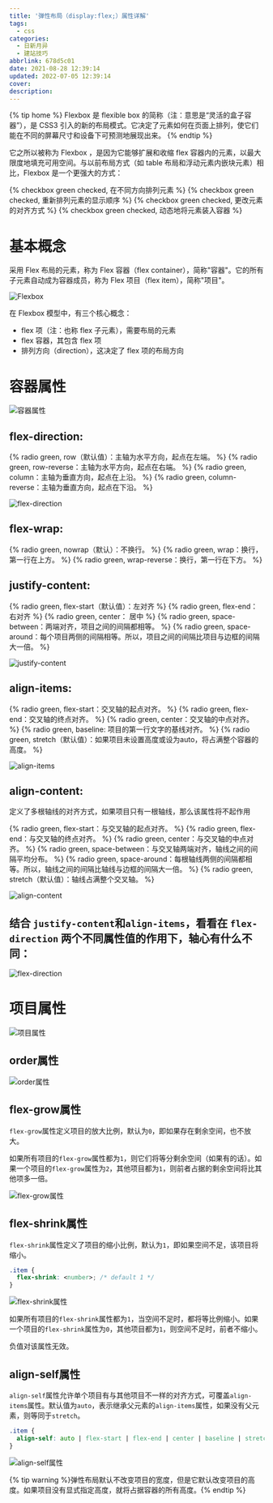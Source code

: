 ```yaml
---
title: '弹性布局（display:flex;）属性详解'
tags:
  - css
categories:
  - 日新月异
  - 建站技巧
abbrlink: 678d5c01
date: 2021-08-28 12:39:14
updated: 2022-07-05 12:39:14
cover:
description:
---
```


{% tip home %}
Flexbox 是 flexible box 的简称（注：意思是“灵活的盒子容器”），是 CSS3 引入的新的布局模式。它决定了元素如何在页面上排列，使它们能在不同的屏幕尺寸和设备下可预测地展现出来。
{% endtip %}

它之所以被称为 Flexbox ，是因为它能够扩展和收缩 flex 容器内的元素，以最大限度地填充可用空间。与以前布局方式（如 table 布局和浮动元素内嵌块元素）相比，Flexbox 是一个更强大的方式：

{% checkbox green checked, 在不同方向排列元素 %}
{% checkbox green checked, 重新排列元素的显示顺序 %}
{% checkbox green checked, 更改元素的对齐方式 %}
{% checkbox green checked, 动态地将元素装入容器 %}

# 基本概念

采用 Flex 布局的元素，称为 Flex 容器（flex container），简称"容器"。它的所有子元素自动成为容器成员，称为 Flex 项目（flex item），简称"项目"。

![Flexbox](https://npm.elemecdn.com/wayne-img@latest/blog/imgs/flex1.png) 

在 Flexbox 模型中，有三个核心概念：
- flex 项（注：也称 flex 子元素），需要布局的元素
- flex 容器，其包含 flex 项
- 排列方向（direction），这决定了 flex 项的布局方向

# 容器属性

![容器属性](https://npm.elemecdn.com/wayne-img@latest/blog/imgs/flex2.png)

## flex-direction:

{% radio green, row（默认值）：主轴为水平方向，起点在左端。 %}
{% radio green, row-reverse：主轴为水平方向，起点在右端。 %}
{% radio green, column：主轴为垂直方向，起点在上沿。 %}
{% radio green, column-reverse：主轴为垂直方向，起点在下沿。 %}

![flex-direction](https://npm.elemecdn.com/wayne-img@latest/blog/imgs/flex3.png)

## flex-wrap:

{% radio green, nowrap（默认）：不换行。 %}
{% radio green, wrap：换行，第一行在上方。 %}
{% radio green, wrap-reverse：换行，第一行在下方。 %}

## justify-content:

{% radio green, flex-start（默认值）：左对齐 %}
{% radio green, flex-end：右对齐 %}
{% radio green, center： 居中 %}
{% radio green, space-between：两端对齐，项目之间的间隔都相等。 %}
{% radio green, space-around：每个项目两侧的间隔相等。所以，项目之间的间隔比项目与边框的间隔大一倍。 %}

![justify-content](https://npm.elemecdn.com/wayne-img@latest/blog/imgs/flex4.gif)

## align-items:

{% radio green, flex-start：交叉轴的起点对齐。 %}
{% radio green, flex-end：交叉轴的终点对齐。 %}
{% radio green, center：交叉轴的中点对齐。 %}
{% radio green, baseline: 项目的第一行文字的基线对齐。 %}
{% radio green, stretch（默认值）：如果项目未设置高度或设为auto，将占满整个容器的高度。 %}

![align-items](https://npm.elemecdn.com/wayne-img@latest/blog/imgs/flex5.gif)

## align-content:

定义了多根轴线的对齐方式，如果项目只有一根轴线，那么该属性将不起作用

{% radio green, flex-start：与交叉轴的起点对齐。 %}
{% radio green, flex-end：与交叉轴的终点对齐。 %}
{% radio green, center：与交叉轴的中点对齐。 %}
{% radio green, space-between：与交叉轴两端对齐，轴线之间的间隔平均分布。 %}
{% radio green, space-around：每根轴线两侧的间隔都相等。所以，轴线之间的间隔比轴线与边框的间隔大一倍。 %}
{% radio green, stretch（默认值）：轴线占满整个交叉轴。 %}

![align-content](https://npm.elemecdn.com/wayne-img@latest/blog/imgs/flex6.png)

## 结合 `justify-content`和`align-items`，看看在 `flex-direction` 两个不同属性值的作用下，轴心有什么不同：

![flex-direction](https://npm.elemecdn.com/wayne-img@latest/blog/imgs/flex7.gif)

# 项目属性

![项目属性](https://npm.elemecdn.com/wayne-img@latest/blog/imgs/flex8.png)

## order属性

![order属性](https://npm.elemecdn.com/wayne-img@latest/blog/imgs/flex9.png)

## flex-grow属性

`flex-grow`属性定义项目的放大比例，默认为`0`，即如果存在剩余空间，也不放大。

如果所有项目的`flex-grow`属性都为`1`，则它们将等分剩余空间（如果有的话）。如果一个项目的`flex-grow`属性为`2`，其他项目都为`1`，则前者占据的剩余空间将比其他项多一倍。

![flex-grow属性](https://npm.elemecdn.com/wayne-img@latest/blog/imgs/flex10.png)

## flex-shrink属性

`flex-shrink`属性定义了项目的缩小比例，默认为`1`，即如果空间不足，该项目将缩小。

```css
.item {
  flex-shrink: <number>; /* default 1 */
}
```

![flex-shrink属性](https://npm.elemecdn.com/wayne-img@latest/blog/imgs/flex11.jpg)

如果所有项目的`flex-shrink`属性都为`1`，当空间不足时，都将等比例缩小。如果一个项目的`flex-shrink`属性为`0`，其他项目都为`1`，则空间不足时，前者不缩小。

负值对该属性无效。

## align-self属性

`align-self`属性允许单个项目有与其他项目不一样的对齐方式，可覆盖`align-items`属性。默认值为`auto`，表示继承父元素的`align-items`属性，如果没有父元素，则等同于`stretch`。

```css
.item {
  align-self: auto | flex-start | flex-end | center | baseline | stretch;
}
```

![align-self属性](https://npm.elemecdn.com/wayne-img@latest/blog/imgs/flex12.png)

{% tip warning %}弹性布局默认不改变项目的宽度，但是它默认改变项目的高度。如果项目没有显式指定高度，就将占据容器的所有高度。{% endtip %}